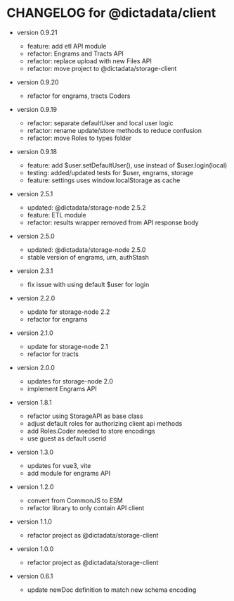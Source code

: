 # CHANGELOG for @dictadata/client

- version 0.9.21
  - feature: add etl API module
  - refactor: Engrams and Tracts API
  - refactor: replace upload with new Files API
  - refactor: move project to @dictadata/storage-client
- version 0.9.20
  - refactor for engrams, tracts Coders
- version 0.9.19
  - refactor: separate defaultUser and local user logic
  - refactor: rename update/store methods to reduce confusion
  - refactor: move Roles to types folder
- version 0.9.18
  - feature: add $user.setDefaultUser(), use instead of $user.login(local)
  - testing: added/updated tests for $user, engrams, storage
  - feature: settings uses window.localStorage as cache

- version 2.5.1
  - updated: @dictadata/storage-node 2.5.2
  - feature: ETL module
  - refactor: results wrapper removed from API response body
- version 2.5.0
  - updated: @dictadata/storage-node 2.5.0
  - stable version of engrams, urn, authStash
- version 2.3.1
  - fix issue with using default $user for login
- version 2.2.0
  - update for storage-node 2.2
  - refactor for engrams
- version 2.1.0
  - update for storage-node 2.1
  - refactor for tracts
- version 2.0.0
  - updates for storage-node 2.0
  - implement Engrams API
- version 1.8.1
  - refactor using StorageAPI as base class
  - adjust default roles for authorizing client api methods
  - add Roles.Coder needed to store encodings
  - use guest as default userid
- version 1.3.0
  - updates for vue3, vite
  - add module for engrams API
- version 1.2.0
  - convert from CommonJS to ESM
  - refactor library to only contain API client
- version 1.1.0
  - refactor project as @dictadata/storage-client
- version 1.0.0
  - refactor project as @dictadata/storage-client
- version 0.6.1
  - update newDoc definition to match new schema encoding
